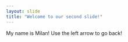 ```yaml
---
layout: slide
title: "Welcome to our second slide!"
---
```

My name is Milan!
Use the left arrow to go back!
